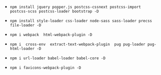 

- `npm install jquery popper.js postcss-cssnext postcss-import postcss-scss postcss-loader bootstrap -D` 
- `npm install style-loader css-loader node-sass sass-loader precss file-loader -D` 
 
 
- `npm i webpack  html-webpack-plugin -D`

- `npm i  cross-env  extract-text-webpack-plugin  pug pug-loader pug-html-loader -D`

- `npm i url-loader babel-loader babel-core -D` 

- `npm i favicons-webpack-plugin -D`
